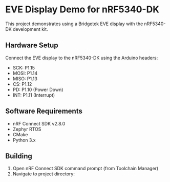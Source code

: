 # EVE Display Demo for nRF5340-DK

This project demonstrates using a Bridgetek EVE display with the nRF5340-DK development kit.

## Hardware Setup

Connect the EVE display to the nRF5340-DK using the Arduino headers:

- SCK: P1.15
- MOSI: P1.14
- MISO: P1.13
- CS: P1.12
- PD: P1.10 (Power Down)
- INT: P1.11 (Interrupt)

## Software Requirements

- nRF Connect SDK v2.8.0
- Zephyr RTOS
- CMake
- Python 3.x

## Building

1. Open nRF Connect SDK command prompt (from Toolchain Manager)
2. Navigate to project directory:

